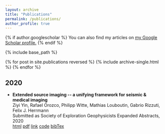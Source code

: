 ```yaml
---
layout: archive
title: "Publications"
permalink: /publications/
author_profile: true
---
```



{% if author.googlescholar %}
  You can also find my articles on <u><a href="{{author.googlescholar}}">my Google Scholar profile</a>.</u>
{% endif %}

{% include base_path %}

{% for post in site.publications reversed %}
  {% include archive-single.html %}
{% endfor %}

## 2020
* **Extended source imaging -- a unifying framework for seismic & medical imaging**        
Ziyi Yin, Rafael Orozco, Philipp Witte, Mathias Louboutin, Gabrio Rizzuti, Felix J. Herrmann       
Submitted as Society of Exploration Geophysicists Expanded Abstracts, 2020     
[html](https://slim.gatech.edu/Publications/Public/Submitted/2020/yin2020SEGesi/yin2020SEGesi.html) [pdf](https://slim.gatech.edu/Publications/Public/Submitted/2020/yin2020SEGesi/yin2020SEGesi.pdf) [link](https://slim.gatech.edu/content/extended-source-imaging-–-unifying-framework-seismic-medical-imaging) [code](https://github.com/slimgroup/Software.SEG2020) [bibTex](https://slim.gatech.edu/biblio/export/bibtex/7139)